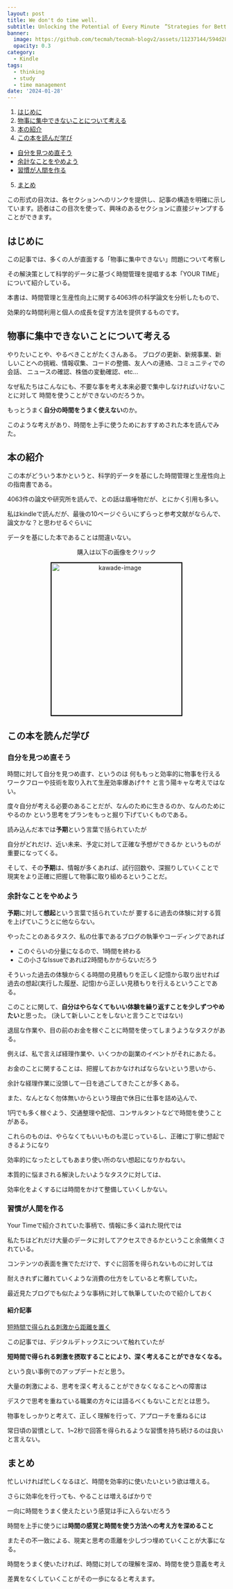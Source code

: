 ```yaml
---
layout: post
title: We don't do time well.
subtitle: Unlocking the Potential of Every Minute　”Strategies for Better Time Use"
banner:
  image: https://github.com/tecmah/tecmah-blogv2/assets/11237144/594d2837-7da7-4fcf-ad77-ebf74de16a1b
  opacity: 0.3
category:
  - Kindle
tags:
  - thinking
  - study
  - time management
date: '2024-01-28'
---
```

1. [はじめに](#はじめに)
2. [物事に集中できないことについて考える](#物事に集中できないことについて考える)
3. [本の紹介](#本の紹介)
4. [この本を読んだ学び](#この本を読んだ学び)
  - [自分を見つめ直そう](#自分を見つめ直そう)
  - [余計なことをやめよう](#余計なことをやめよう)
  - [習慣が人間を作る](#習慣が人間を作る)
5. [まとめ](#まとめ)

この形式の目次は、各セクションへのリンクを提供し、記事の構造を明確に示しています。読者はこの目次を使って、興味のあるセクションに直接ジャンプすることができます。

## はじめに

この記事では、多くの人が直面する「物事に集中できない」問題について考察し

その解決策として科学的データに基づく時間管理を提唱する本「YOUR TIME」について紹介している。

本書は、時間管理と生産性向上に関する4063件の科学論文を分析したもので、

効果的な時間利用と個人の成長を促す方法を提供するものです。


## 物事に集中できないことについて考える

やりたいことや、やるべきことがたくさんある。
ブログの更新、新規事業、新しいことへの挑戦、情報収集、コードの整備、友人への連絡、コミュニティでの会話、
ニュースの確認、株価の変動確認、etc...

なぜ私たちはこんなにも、不要な事を考え本来必要で集中しなければいけないことに対して
時間を使うことができないのだろうか。

もっとうまく**自分の時間をうまく使えない**のか。

このような考えがあり、時間を上手に使うためにおすすめされた本を読んでみた。


## 本の紹介

この本がどういう本かというと、科学的データを基にした時間管理と生産性向上の指南書である。

4063件の論文や研究所を読んで、との話は眉唾物だが、とにかく引用も多い。

私はkindleで読んだが、最後の10ページぐらいにずらっと参考文献がならんで、論文かな？と思わせるぐらいに

データを基にした本であることは間違いない。

<div style="text-align: center;">
    <p>購入は以下の画像をクリック</p>
    <a href="https://amzn.to/3OcwXbB">
        <img src="https://www.kawade.co.jp/YOURTIME/img/cover_obi.jpg" alt="kawade-image" width="300" height="350" style="border:2px solid black;">
    </a>
</div>

## この本を読んだ学び

### 自分を見つめ直そう

時間に対して自分を見つめ直す、というのは
何ももっと効率的に物事を行えるワークフローや技術を取り入れて生産効率爆あげ↑↑
と言う陽キャな考えではない。

度々自分が考える必要のあることだが、なんのために生きるのか、なんのためにやるのか
という思考をプランをもっと掘り下げていくものである。

読み込んだ本では**予期**という言葉で括られていたが

自分がどれだけ、近い未来、予定に対して正確な予想ができるか
というものが重要になってくる。

そして、その**予期**は、情報が多くあれば、試行回数や、深掘りしていくことで
現実をより正確に把握して物事に取り組めるということだ。

### 余計なことをやめよう

**予期**に対して**想起**という言葉で括られていたが
要するに過去の体験に対する質を上げていこうとに他ならない。

やったことのあるタスク、私の仕事であるブログの執筆やコーディングであれば

- このぐらいの分量になるので、1時間を終わる
- この小さなIssueであれば2時間もかからないだろう

そういった過去の体験からくる時間の見積もりを正しく記憶から取り出せれば
過去の想起(実行した履歴、記憶)から正しい見積もりを行えるということである。

このことに関して、**自分はやらなくてもいい体験を繰り返すことを少しずつやめたい**と思った。
(決して新しいことをしないと言うことではない)

退屈な作業や、目の前のお金を稼ぐことに時間を使ってしまうようなタスクがある。

例えば、私で言えば経理作業や、いくつかの副業のイベントがそれにあたる。

お金のことに関することは、把握しておかなければならないという思いから、

余計な経理作業に没頭して一日を過ごしてきたことが多くある。

また、なんとなく勿体無いからという理由で休日に仕事を詰め込んで、

1円でも多く稼ぐよう、交通整理や配信、コンサルタントなどで時間を使うことがある。

これらのものは、やらなくてもいいものも混じっているし、正確に丁寧に想起できるようになり

効率的になったとしてもあまり使い所のない想起になりかねない。

本質的に悩まされる解決したいようなタスクに対しては、

効率化をよくするには時間をかけて整備していくしかない。

### 習慣が人間を作る

Your Timeで紹介されていた事柄で、情報に多く溢れた現代では

私たちはどれだけ大量のデータに対してアクセスできるかということ余儀無くされている。

コンテンツの表面を撫でただけで、すぐに回答を得られないものに対しては

耐えきれずに離れていくような消費の仕方をしていると考察していた。

最近見たブログでも似たような事柄に対して執筆していたので紹介しておく

#### 紹介記事

[短時間で得られる刺激から距離を置く](https://piyopanman.dev/articles/digital-detox-1-week/#%E3%81%AA%E3%81%9C%E5%A7%8B%E3%82%81%E3%81%9F%E3%81%8B%E4%BD%95%E3%82%92%E3%81%97%E3%81%A6%E3%81%84%E3%82%8B%E3%81%8B)

この記事では、デジタルデトックスについて触れていたが

**短時間で得られる刺激を摂取することにより、深く考えることができなくなる。**

という良い事例でのアップデートだと思う。

大量の刺激による、思考を深く考えることができなくなることへの障害は

デスクで思考を重ねている職業の方々には語るべくもないことだとは思う。

物事をしっかりと考えて、正しく理解を行って、アプローチを重ねるには

常日頃の習慣として、1~2秒で回答を得られるような習慣を持ち続けるのは良いと言えない。

## まとめ

忙しいければ忙しくなるほど、時間を効率的に使いたいという欲は増える。

さらに効率化を行っても、やることは増えるばかりで

一向に時間をうまく使えたという感覚は手に入らないだろう

時間を上手に使うには**時間の感覚と時間を使う方法への考え方を深めること**

またその不一致による、現実と思考の乖離を少しづつ埋めていくことが大事になる。

時間をうまく使いたければ、時間に対しての理解を深め、時間を使う意義を考え

差異をなくしていくことがその一歩になると考えます。

